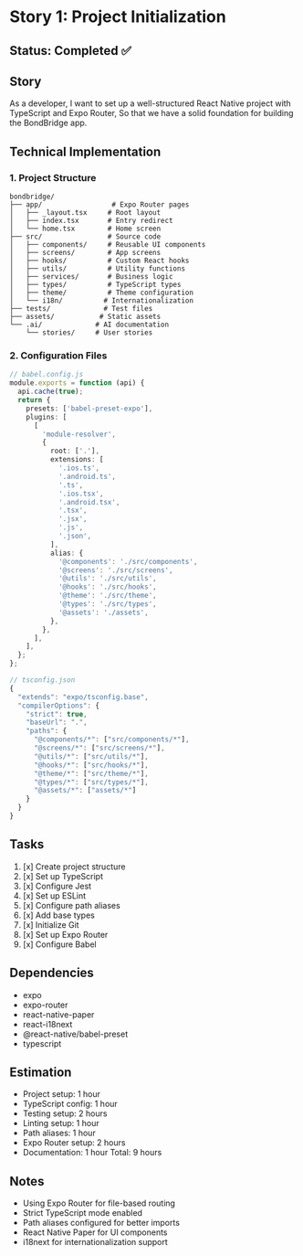 # Story 1: Project Initialization

## Status: Completed ✅

## Story

As a developer,
I want to set up a well-structured React Native project with TypeScript and Expo Router,
So that we have a solid foundation for building the BondBridge app.

## Technical Implementation

### 1. Project Structure

```
bondbridge/
├── app/                 # Expo Router pages
│   ├── _layout.tsx     # Root layout
│   ├── index.tsx       # Entry redirect
│   └── home.tsx        # Home screen
├── src/                # Source code
│   ├── components/     # Reusable UI components
│   ├── screens/        # App screens
│   ├── hooks/          # Custom React hooks
│   ├── utils/          # Utility functions
│   ├── services/       # Business logic
│   ├── types/          # TypeScript types
│   ├── theme/          # Theme configuration
│   └── i18n/          # Internationalization
├── tests/             # Test files
├── assets/           # Static assets
└── .ai/             # AI documentation
    └── stories/     # User stories
```

### 2. Configuration Files

```typescript
// babel.config.js
module.exports = function (api) {
  api.cache(true);
  return {
    presets: ['babel-preset-expo'],
    plugins: [
      [
        'module-resolver',
        {
          root: ['.'],
          extensions: [
            '.ios.ts',
            '.android.ts',
            '.ts',
            '.ios.tsx',
            '.android.tsx',
            '.tsx',
            '.jsx',
            '.js',
            '.json',
          ],
          alias: {
            '@components': './src/components',
            '@screens': './src/screens',
            '@utils': './src/utils',
            '@hooks': './src/hooks',
            '@theme': './src/theme',
            '@types': './src/types',
            '@assets': './assets',
          },
        },
      ],
    ],
  };
};

// tsconfig.json
{
  "extends": "expo/tsconfig.base",
  "compilerOptions": {
    "strict": true,
    "baseUrl": ".",
    "paths": {
      "@components/*": ["src/components/*"],
      "@screens/*": ["src/screens/*"],
      "@utils/*": ["src/utils/*"],
      "@hooks/*": ["src/hooks/*"],
      "@theme/*": ["src/theme/*"],
      "@types/*": ["src/types/*"],
      "@assets/*": ["assets/*"]
    }
  }
}
```

## Tasks

1. [x] Create project structure
2. [x] Set up TypeScript
3. [x] Configure Jest
4. [x] Set up ESLint
5. [x] Configure path aliases
6. [x] Add base types
7. [x] Initialize Git
8. [x] Set up Expo Router
9. [x] Configure Babel

## Dependencies

- expo
- expo-router
- react-native-paper
- react-i18next
- @react-native/babel-preset
- typescript

## Estimation

- Project setup: 1 hour
- TypeScript config: 1 hour
- Testing setup: 2 hours
- Linting setup: 1 hour
- Path aliases: 1 hour
- Expo Router setup: 2 hours
- Documentation: 1 hour
Total: 9 hours

## Notes

- Using Expo Router for file-based routing
- Strict TypeScript mode enabled
- Path aliases configured for better imports
- React Native Paper for UI components
- i18next for internationalization support
